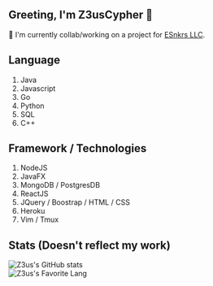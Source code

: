 ## Greeting, I'm Z3usCypher 👋

🔭 I'm currently collab/working on a project for [ESnkrs LLC](https://esnkrs.com/).<br />   

## Language

1. Java 
2. Javascript
3. Go
4. Python
5. SQL
6. C++

## Framework / Technologies

1. NodeJS
2. JavaFX
3. MongoDB / PostgresDB
4. ReactJS
5. JQuery / Boostrap / HTML / CSS
6. Heroku
7. Vim / Tmux

## Stats (Doesn't reflect my work)

![Z3us's GitHub stats](https://github-readme-stats.vercel.app/api?username=TruCypher&show_icons=true&hide_border=true&&count_private=true&include_all_commits=true&theme=dark)<br />
![Z3us's Favorite Lang](https://github-readme-stats.vercel.app/api/top-langs/?username=TruCypher&exclude_repo=AsmDecoding&layout=compact&theme=dark)

